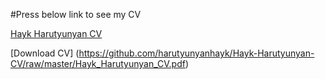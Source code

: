 #Press below link to see my CV

[Hayk Harutyunyan CV](Hayk_Harutyunyan_CV.pdf)
 
 
 [Download CV] (https://github.com/harutyunyanhayk/Hayk-Harutyunyan-CV/raw/master/Hayk_Harutyunyan_CV.pdf)